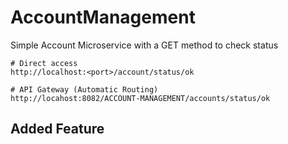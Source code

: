 # AccountManagement

Simple Account Microservice with a GET method to check status

```
# Direct access
http://localhost:<port>/account/status/ok

# API Gateway (Automatic Routing)
http://locahost:8082/ACCOUNT-MANAGEMENT/accounts/status/ok
```

## Added Feature